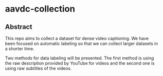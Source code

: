# aavdc-collection

## Abstract

This repo aims to collect a dataset for dense video captioning. We have been focused on automatic labeling so that we can collect larger datasets in a shorter time.

Two methods for data labeling will be presented. The first method is using the raw description provided by YouTube for videos and the second one is using raw subtitles of the videos.

